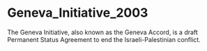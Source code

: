 Geneva_Initiative_2003
======================

The Geneva Initiative, also known as the Geneva Accord, is a draft Permanent Status Agreement to end the Israeli-Palestinian conflict.

